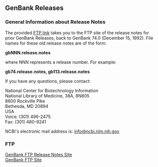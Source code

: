 


## GenBank Releases

### General Information about Release Notes

The provided [FTP link](ftp://ftp.ncbi.nih.gov/genbank/release.notes/) takes you to the FTP site of the release notes for prior GenBank Releases, back to GenBank 74.0 (December 15, 1992). File names for these old release notes are of the form:

**gbNNN.release.notes**

where NNN represents a release number. For example:

**gb74.release.notes, gb113.release.notes**

If you have any questions, please contact:

National Center for Biotechnology Information  
National Library of Medicine, 38A, 8N805  
8600 Rockville Pike  
Bethesda, MD 20894  
USA  
Voice: (301) 496-2475  
Fax: (301) 480-9241

NCBI's electronic mail address is: [info@ncbi.nlm.nih.gov](mailto:info@ncbi.nlm.nih.gov)

### FTP

[GenBank FTP Release Notes Site](ftp://ftp.ncbi.nih.gov/genbank/release.notes/)  
[GenBank FTP Site](ftp://ftp.ncbi.nih.gov/genbank/)



